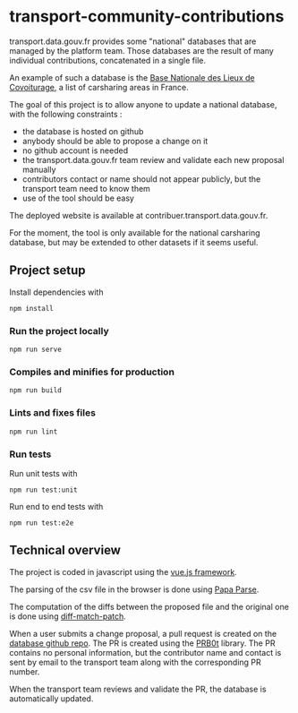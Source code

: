 # transport-community-contributions

transport.data.gouv.fr provides some "national" databases that are managed by the platform team. Those databases are the result of many individual contributions, concatenated in a single file.

An example of such a database is the [Base Nationale des Lieux de Covoiturage](https://transport.data.gouv.fr/datasets/base-nationale-des-lieux-de-covoiturage/), a list of carsharing areas in France.

The goal of this project is to allow anyone to update a national database, with the following constraints :
- the database is hosted on github
- anybody should be able to propose a change on it
- no github account is needed
- the transport.data.gouv.fr team review and validate each new proposal manually
- contributors contact or name should not appear publicly, but the transport team need to know them
- use of the tool should be easy
  
The deployed website is available at contribuer.transport.data.gouv.fr.

For the moment, the tool is only available for the national carsharing database, but may be extended to other datasets if it seems useful.

## Project setup
Install dependencies with
```
npm install
```

### Run the project locally
```
npm run serve
```

### Compiles and minifies for production
```
npm run build
```

### Lints and fixes files
```
npm run lint
```

### Run tests
Run unit tests with
```
npm run test:unit
```

Run end to end tests with
```
npm run test:e2e
```

## Technical overview
The project is coded in javascript using the [vue.js framework](https://vuejs.org/).

The parsing of the csv file in the browser is done using [Papa Parse](https://www.papaparse.com/).

The computation of the diffs between the proposed file and the original one is done using [diff-match-patch](https://github.com/google/diff-match-patch).

When a user submits a change proposal, a pull request is created on the [database github repo](https://github.com/etalab/transport-base-nationale-covoiturage/). The PR is created using the [PRB0t](https://github.com/PRB0t/PRB0t) library. The PR contains no personal information, but the contributor name and contact is sent by email to the transport team along with the corresponding PR number.

When the transport team reviews and validate the PR, the database is automatically updated.

